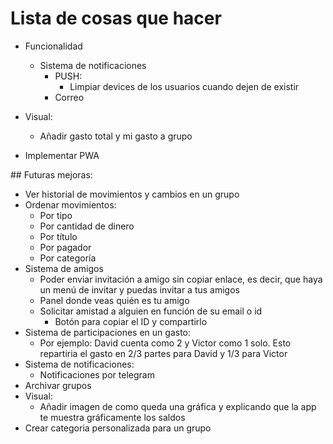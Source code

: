 # Lista de cosas que hacer

- Funcionalidad

  - Sistema de notificaciones
    - PUSH:
      - Limpiar devices de los usuarios cuando dejen de existir
    - Correo

- Visual:

  - Añadir gasto total y mi gasto a grupo

- Implementar PWA

## Futuras mejoras:

- Ver historial de movimientos y cambios en un grupo
- Ordenar movimientos:
  - Por tipo
  - Por cantidad de dinero
  - Por título
  - Por pagador
  - Por categoría
- Sistema de amigos
  - Poder enviar invitación a amigo sin copiar enlace, es decir, que haya un menú de invitar y puedas invitar a tus amigos
  - Panel donde veas quién es tu amigo
  - Solicitar amistad a alguien en función de su email o id
    - Botón para copiar el ID y compartirlo
- Sistema de participaciones en un gasto:
  - Por ejemplo: David cuenta como 2 y Victor como 1 solo. Esto repartiria el gasto en 2/3 partes para David y 1/3 para Victor
- Sistema de notificaciones:
  - Notificaciones por telegram
- Archivar grupos
- Visual:
  - Añadir imagen de como queda una gráfica y explicando que la app te muestra gráficamente los saldos
- Crear categoria personalizada para un grupo
